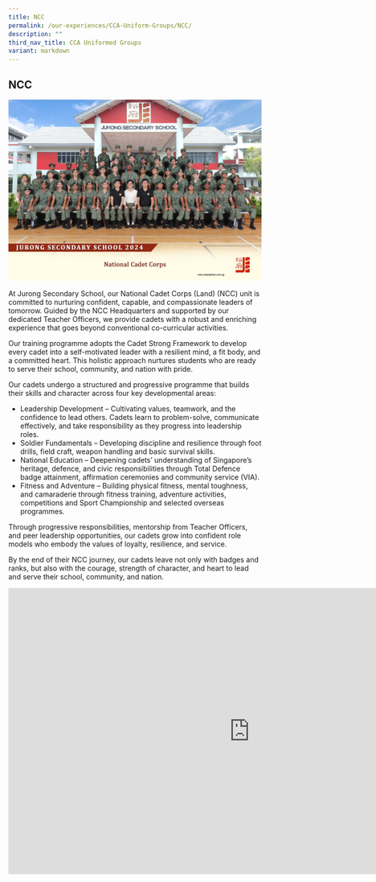 ```yaml
---
title: NCC
permalink: /our-experiences/CCA-Uniform-Groups/NCC/
description: ""
third_nav_title: CCA Uniformed Groups
variant: markdown
---
```

## NCC
![NCC 2024](/images/national_cadet_corps_2.jpg)

At Jurong Secondary School, our National Cadet Corps (Land) (NCC) unit is committed to nurturing confident, capable, and compassionate leaders of tomorrow. Guided by the NCC Headquarters and supported by our dedicated Teacher Officers, we provide cadets with a robust and enriching experience that goes beyond conventional co-curricular activities.

Our training programme adopts the Cadet Strong Framework to develop every cadet into a self-motivated leader with a resilient mind, a fit body, and a committed heart. This holistic approach nurtures students who are ready to serve their school, community, and nation with pride.

Our cadets undergo a structured and progressive programme that builds their skills and character across four key developmental areas:

* Leadership Development – Cultivating values, teamwork, and the confidence to lead others. Cadets learn to problem-solve, communicate effectively, and take responsibility as they progress into leadership roles.<br>
* Soldier Fundamentals – Developing discipline and resilience through foot drills, field craft, weapon handling and basic survival skills.<br>
* National Education – Deepening cadets’ understanding of Singapore’s heritage, defence, and civic responsibilities through Total Defence badge attainment, affirmation ceremonies and community service (VIA).<br>
* Fitness and Adventure – Building physical fitness, mental toughness, and camaraderie through fitness training, adventure activities, competitions and Sport Championship and selected overseas programmes.

Through progressive responsibilities, mentorship from Teacher Officers, and peer leadership opportunities, our cadets grow into confident role models who embody the values of loyalty, resilience, and service.

By the end of their NCC journey, our cadets leave not only with badges and ranks, but also with the courage, strength of character, and heart to lead and serve their school, community, and nation.

<iframe allowfullscreen="true" height="569" width="960" frameborder="0" src="https://docs.google.com/presentation/d/e/2PACX-1vTiv4KMXxKVyL1HTa5Uy2g1K3BJGBooOI2s9Uk2xUhPwhd_Aqa41P6-DJwJBOBGxrgeRXFa-CBDHfaI/pubembed?start=true&amp;loop=true&amp;delayms=3000"></iframe>